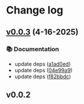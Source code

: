 # Change log

## [v0.0.3](git@github.com:monako97/expression-language-editor/compare/v0.0.2...v0.0.3) (4-16-2025)

### 📚 Documentation

- update deps ([a1ad0ed](git@github.com:monako97/expression-language-editor/commit/a1ad0ed03e353e5a510823d2777d27050b6c5ff8))
- update deps ([04e99a9](git@github.com:monako97/expression-language-editor/commit/04e99a91a1d0d499dda1f2cca480c5331e53fce3))
- update deps ([f82bbdc](git@github.com:monako97/expression-language-editor/commit/f82bbdcbaa02a36a2b965643e959f02e56777c4f))

## v0.0.2